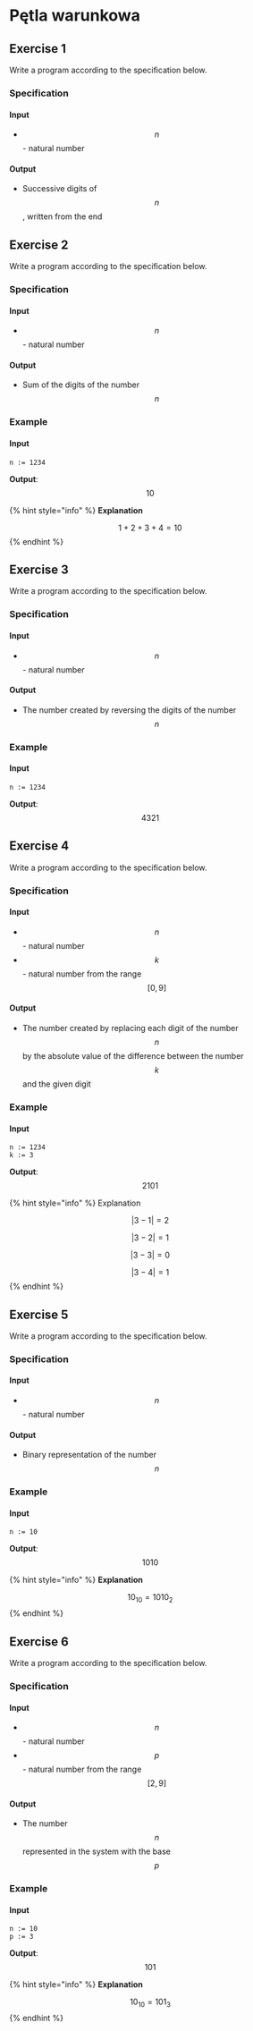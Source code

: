 # Pętla warunkowa

## Exercise 1

Write a program according to the specification below.

### Specification

#### Input

* $$n$$ - natural number

#### Output

* Successive digits of $$n$$, written from the end

## Exercise 2

Write a program according to the specification below.

### Specification

#### Input

* $$n$$ - natural number

#### Output

* Sum of the digits of the number $$n$$

### Example

#### Input

```
n := 1234
```

**Output**: $$10$$

{% hint style="info" %}
**Explanation**

$$1+2+3+4=10$$ 
{% endhint %}

## Exercise 3

Write a program according to the specification below.

### Specification

#### Input

* $$n$$ - natural number

#### Output

* The number created by reversing the digits of the number $$n$$

### Example

#### Input

```
n := 1234
```

**Output**: $$4321$$

## Exercise 4

Write a program according to the specification below.

### Specification

#### Input

* $$n$$ - natural number
* $$k$$ - natural number from the range $$[0,9]$$

#### Output

* The number created by replacing each digit of the number $$n$$ by the absolute value of the difference between the number $$k$$ and the given digit

### Example

#### Input

```
n := 1234
k := 3
```

**Output**: $$2101$$

{% hint style="info" %}
Explanation

$$|3-1|=2$$ 

$$|3-2|=1$$ 

$$|3-3|=0$$ 

$$|3-4|=1$$ 
{% endhint %}

## Exercise 5

Write a program according to the specification below.

### Specification

#### Input

* $$n$$ - natural number

#### Output

* Binary representation of the number $$n$$

### Example

#### Input

```
n := 10
```

**Output**: $$1010$$

{% hint style="info" %}
**Explanation**

$$10_{10}=1010_2$$ 
{% endhint %}

## Exercise 6

Write a program according to the specification below.

### Specification

#### Input

* $$n$$ - natural number
* $$p$$ - natural number from the range $$[2,9]$$

#### Output

* The number $$n$$ represented in the system with the base $$p$$ 

### Example

#### Input

```
n := 10
p := 3
```

**Output**: $$101$$

{% hint style="info" %}
**Explanation**

$$10_{10}=101_3$$ 
{% endhint %}
